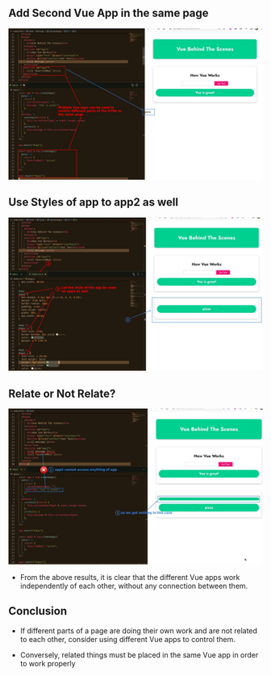 ## **Add Second Vue App in the same page**

![Alt add app2](pic/01.jpg)

## **Use Styles of app to app2 as well**

![Alt use style of app to app2 as well](pic/02.jpg)

## **Relate or Not Relate?**

![Alt different vue apps are stand along](pic/03.jpg)

- From the above results, it is clear that the different Vue apps work independently of each other, without any connection between them.

## **Conclusion**

- If different parts of a page are doing their own work and are not related to each other, consider using different Vue apps to control them.

- Conversely, related things must be placed in the same Vue app in order to work properly
